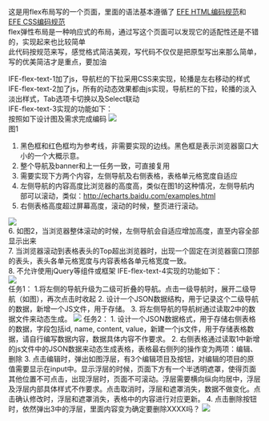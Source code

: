 这是用flex布局写的一个页面，里面的语法基本遵循了
<a href="https://github.com/ecomfe/spec/blob/master/html-style-guide.md">EFE HTML编码规范</a>和
<a href="https://github.com/ecomfe/spec/blob/master/css-style-guide.md#user-content-24-%E8%A1%8C%E9%95%BF%E5%BA%A6">
EFE CSS编码规范</a>
<br>
flex弹性布局是一种响应式的布局，通过写这个页面可以发现它的适配性还是不错的，实现起来也比较简单<br>
此代码按规范来写，感觉格式简洁美观，写代码不仅仅是把原型写出来那么简单，写的优美简洁才是重点，要加油


IFE-flex-text-1加了js，导航栏的下拉采用CSS来实现，轮播是左右移动的样式<br>
IFE-flex-text-2加了js，所有的动态效果都由js实现，导航栏的下拉，轮播的淡入淡出样式，Tab选项卡切换以及Select联动<br>
IFE-flex-text-3实现的功能如下：<br>
按照如下设计图及需求完成编码
<img src="https://striker.teambition.net/thumbnail/110u1f9c96ad08d9f710c2252bba7c2389ac/w/799/h/616">
<br>图1<br>
1. 黑色框和红色框均为参考线，非需要实现的边线。黑色框是表示浏览器窗口大小的一个大概示意。
2. 整个导航及banner和上一任务一致，可直接复用
3. 需要实现下方两个内容，左侧导航及右侧表格，表格单元格宽度自适应
4. 左侧导航的内容高度比浏览器的高度高，类似在图1的这种情况，左侧导航内部可以滚动，类似：http://echarts.baidu.com/examples.html
5. 右侧表格高度超过屏幕高度，滚动的时候，整页进行滚动。
<img src="https://striker.teambition.net/thumbnail/110u92d8a06a54cbc692f25ad6e42cbe5676/w/800/h/403">
<br>
6. 如图2，当浏览器整体滚动的时候，左侧导航会自适应增加高度，直至内容全部显示出来<br>
7. 当浏览器滚动到表格表头的Top超出浏览器时，出现一个固定在浏览器窗口顶部的表头，表头各单元格宽度与内容表格各单元格宽度一致。<br>
8. 不允许使用jQuery等组件或框架
IFE-flex-text-4实现的功能如下：<br>
<img src="https://striker.teambition.net/thumbnail/110ucf4b6a063a5e11ec8149a70f747b8a87/w/798/h/398">
<br>
任务1：
1.将左侧的导航升级为二级可折叠的导航。点击一级导航时，展开二级导航（如图），再次点击时收起
2. 设计一个JSON数据结构，用于记录这个二级导航的数据，新增一个JS文件，用于存储。
3. 将左侧导航的导航树通过读取2中的数据文件来动态生成。
<img src="https://striker.teambition.net/thumbnail/110u72ccb5cf4b44775752dffb425655e59b/w/800/h/398">
任务2：
1. 设计一个JSON数据格式，用于存储右侧表格的数据，字段包括id, name, content, value，新建一个js文件，用于存储表格数据，请自行编写数据内容，数据具体内容不作要求。
2. 右侧表格通过读取1中新增的js文件中的JSON数据来动态生成表格，表格最右侧列的操作变为两项：编辑、删除
3. 点击编辑时，弹出如图浮层，有3个编辑项目及按钮，对编辑的项目的原值需要显示在input中。显示浮层的时候，页面下方有一个半透明遮罩，使得页面其他位置不可点击，出现浮层时，页面不可滚动。浮层需要横向纵向均居中，浮层及浮层内部具体样式不作要求。点击取消时，浮层和遮罩消失，数据不做变化。点击确认修改时，浮层和遮罩消失，表格中的内容进行对应更新。
4. 点击删除按钮时，依然弹出3中的浮层，里面内容变为确定要删除XXXX吗？
<img src="https://striker.teambition.net/thumbnail/110u7e95e8849b866a1660fef1624b985763/w/400/h/228"?
确定删除后，该行数据从表格中消失
注意：不允许使用任何框架和组件

